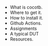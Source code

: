 * What is cocotb.
* Where to get it.
* How to install it.
* Github Actions.
* Assignments
* A typical DUT
* Resources.

